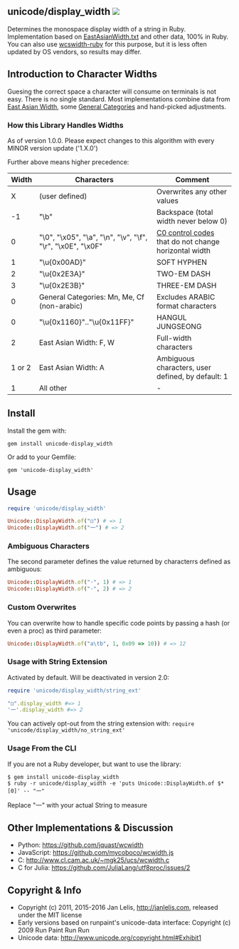 ## unicode/display_width [<img src="https://travis-ci.org/janlelis/unicode-display_width.png" />](https://travis-ci.org/janlelis/unicode-display_width)

Determines the monospace display width of a string in Ruby. Implementation based on [EastAsianWidth.txt](http://www.unicode.org/Public/UNIDATA/EastAsianWidth.txt) and other data, 100% in Ruby. You can also use [wcswidth-ruby](https://github.com/janlelis/wcswidth-ruby) for this purpose, but it is less often updated by OS vendors, so results may differ.

## Introduction to Character Widths

Guesing the correct space a character will consume on terminals is not easy. There is no single standard. Most implementations combine data from [East Asian Width](http://www.unicode.org/reports/tr11/), some [General Categories](https://en.wikipedia.org/wiki/Unicode_character_property#General_Category) and hand-picked adjustments.

### How this Library Handles Widths

As of version 1.0.0. Please expect changes to this algorithm with every MINOR version update ('1.X.0')

Further above means higher precedence:

Width  | Characters                   | Comment
-------|------------------------------|--------------------------------------------------
X      | (user defined)               | Overwrites any other values
-1     | "\b"                         | Backspace (total width never below 0)
0      | "\0", "\x05", "\a", "\n", "\v", "\f", "\r", "\x0E", "\x0F" | [C0 control codes](https://en.wikipedia.org/wiki/C0_and_C1_control_codes#C0_.28ASCII_and_derivatives.29) that do not change horizontal width
1      | "\u{0x00AD}"                 | SOFT HYPHEN
2      | "\u{0x2E3A}"                 | TWO-EM DASH
3      | "\u{0x2E3B}"                 | THREE-EM DASH
0      | General Categories: Mn, Me, Cf (non-arabic) | Excludes ARABIC format characters
0      | "\u{0x1160}".."\u{0x11FF}"   | HANGUL JUNGSEONG
2      | East Asian Width: F, W       | Full-width characters
1 or 2 | East Asian Width: A          | Ambiguous characters, user defined, by default: 1
1      | All other                    | -

## Install

Install the gem with:

    gem install unicode-display_width

Or add to your Gemfile:

    gem 'unicode-display_width'

## Usage

```ruby
require 'unicode/display_width'

Unicode::DisplayWidth.of("⚀") # => 1
Unicode::DisplayWidth.of("一") # => 2
```

### Ambiguous Characters

The second parameter defines the value returned by characterrs defined as ambiguous:

```ruby
Unicode::DisplayWidth.of("·", 1) # => 1
Unicode::DisplayWidth.of("·", 2) # => 2
```

### Custom Overwrites

You can overwrite how to handle specific code points by passing a hash (or even a proc) as third parameter:

```ruby
Unicode::DisplayWidth.of("a\tb", 1, 0x09 => 10)) # => 12
```

### Usage with String Extension

Activated by default. Will be deactivated in version 2.0:

```ruby
require 'unicode/display_width/string_ext'

"⚀".display_width #=> 1
'一'.display_width #=> 2
```

You can actively opt-out from the string extension with: `require 'unicode/display_width/no_string_ext'`

### Usage From the CLI

If you are not a Ruby developer, but want to use the library:

```
$ gem install unicode-display_width
$ ruby -r unicode/display_width -e 'puts Unicode::DisplayWidth.of $*[0]' -- "一"
```
Replace "一" with your actual String to measure

## Other Implementations & Discussion

- Python: https://github.com/jquast/wcwidth
- JavaScript: https://github.com/mycoboco/wcwidth.js
- C: http://www.cl.cam.ac.uk/~mgk25/ucs/wcwidth.c
- C for Julia: https://github.com/JuliaLang/utf8proc/issues/2

## Copyright & Info

- Copyright (c) 2011, 2015-2016 Jan Lelis, http://janlelis.com, released under the MIT
license
- Early versions based on runpaint's unicode-data interface: Copyright (c) 2009 Run Paint Run Run
- Unicode data: http://www.unicode.org/copyright.html#Exhibit1
